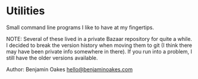 Utilities
=========

Small command line programs I like to have at my fingertips.

NOTE: Several of these lived in a private Bazaar repository for quite a while.  I decided to break the version history when moving them to git (I think there may have been private info somewhere in there).  If you run into a problem, I still have the older versions available.

Author: Benjamin Oakes <hello@benjaminoakes.com>

